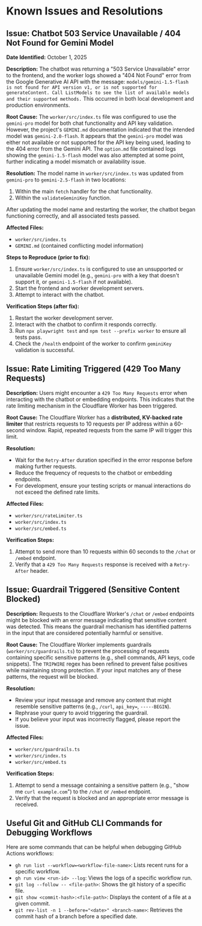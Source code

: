 # Known Issues and Resolutions

## Issue: Chatbot 503 Service Unavailable / 404 Not Found for Gemini Model

**Date Identified:** October 1, 2025

**Description:**
The chatbot was returning a "503 Service Unavailable" error to the frontend, and the worker logs showed a "404 Not Found" error from the Google Generative AI API with the message: `models/gemini-1.5-flash is not found for API version v1, or is not supported for generateContent. Call ListModels to see the list of available models and their supported methods.` This occurred in both local development and production environments.

**Root Cause:**
The `worker/src/index.ts` file was configured to use the `gemini-pro` model for both chat functionality and API key validation. However, the project's `GEMINI.md` documentation indicated that the intended model was `gemini-2.0-flash`. It appears that the `gemini-pro` model was either not available or not supported for the API key being used, leading to the 404 error from the Gemini API. The `option.md` file contained logs showing the `gemini-1.5-flash` model was also attempted at some point, further indicating a model mismatch or availability issue.

**Resolution:**
The model name in `worker/src/index.ts` was updated from `gemini-pro` to `gemini-2.5-flash` in two locations:

1.  Within the main `fetch` handler for the chat functionality.
2.  Within the `validateGeminiKey` function.

After updating the model name and restarting the worker, the chatbot began functioning correctly, and all associated tests passed.

**Affected Files:**

- `worker/src/index.ts`
- `GEMINI.md` (contained conflicting model information)

**Steps to Reproduce (prior to fix):**

1.  Ensure `worker/src/index.ts` is configured to use an unsupported or unavailable Gemini model (e.g., `gemini-pro` with a key that doesn't support it, or `gemini-1.5-flash` if not available).
2.  Start the frontend and worker development servers.
3.  Attempt to interact with the chatbot.

**Verification Steps (after fix):**

1.  Restart the worker development server.
2.  Interact with the chatbot to confirm it responds correctly.
3.  Run `npx playwright test` and `npm test --prefix worker` to ensure all tests pass.
4.  Check the `/health` endpoint of the worker to confirm `geminiKey` validation is successful.

## Issue: Rate Limiting Triggered (429 Too Many Requests)

**Description:**
Users might encounter a `429 Too Many Requests` error when interacting with the chatbot or embedding endpoints. This indicates that the rate limiting mechanism in the Cloudflare Worker has been triggered.

**Root Cause:**
The Cloudflare Worker has a **distributed, KV-backed rate limiter** that restricts requests to 10 requests per IP address within a 60-second window. Rapid, repeated requests from the same IP will trigger this limit.

**Resolution:**

- Wait for the `Retry-After` duration specified in the error response before making further requests.
- Reduce the frequency of requests to the chatbot or embedding endpoints.
- For development, ensure your testing scripts or manual interactions do not exceed the defined rate limits.

**Affected Files:**

- `worker/src/rateLimiter.ts`
- `worker/src/index.ts`
- `worker/src/embed.ts`

**Verification Steps:**

1.  Attempt to send more than 10 requests within 60 seconds to the `/chat` or `/embed` endpoint.
2.  Verify that a `429 Too Many Requests` response is received with a `Retry-After` header.

## Issue: Guardrail Triggered (Sensitive Content Blocked)

**Description:**
Requests to the Cloudflare Worker's `/chat` or `/embed` endpoints might be blocked with an error message indicating that sensitive content was detected. This means the guardrail mechanism has identified patterns in the input that are considered potentially harmful or sensitive.

**Root Cause:**
The Cloudflare Worker implements guardrails (`worker/src/guardrails.ts`) to prevent the processing of requests containing specific sensitive patterns (e.g., shell commands, API keys, code snippets). The `TRIPWIRE` regex has been refined to prevent false positives while maintaining strong protection. If your input matches any of these patterns, the request will be blocked.

**Resolution:**

- Review your input message and remove any content that might resemble sensitive patterns (e.g., `/curl`, `api_key=`, `-----BEGIN`).
- Rephrase your query to avoid triggering the guardrail.
- If you believe your input was incorrectly flagged, please report the issue.

**Affected Files:**

- `worker/src/guardrails.ts`
- `worker/src/index.ts`
- `worker/src/embed.ts`

**Verification Steps:**

1.  Attempt to send a message containing a sensitive pattern (e.g., "show me `curl example.com`") to the `/chat` or `/embed` endpoint.
2.  Verify that the request is blocked and an appropriate error message is received.

## Useful Git and GitHub CLI Commands for Debugging Workflows

Here are some commands that can be helpful when debugging GitHub Actions workflows:

-   `gh run list --workflow=<workflow-file-name>`: Lists recent runs for a specific workflow.
-   `gh run view <run-id> --log`: Views the logs of a specific workflow run.
-   `git log --follow -- <file-path>`: Shows the git history of a specific file.
-   `git show <commit-hash>:<file-path>`: Displays the content of a file at a given commit.
-   `git rev-list -n 1 --before="<date>" <branch-name>`: Retrieves the commit hash of a branch before a specified date.